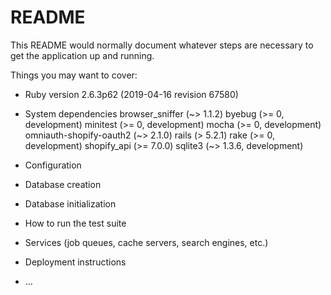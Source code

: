 # README

This README would normally document whatever steps are necessary to get the
application up and running.

Things you may want to cover:

* Ruby version 2.6.3p62 (2019-04-16 revision 67580)

* System dependencies
  browser_sniffer (~> 1.1.2)
  byebug (>= 0, development)
  minitest (>= 0, development)
  mocha (>= 0, development)
  omniauth-shopify-oauth2 (~> 2.1.0)
  rails (> 5.2.1)
  rake (>= 0, development)
  shopify_api (>= 7.0.0)
  sqlite3 (~> 1.3.6, development)

* Configuration

* Database creation

* Database initialization

* How to run the test suite

* Services (job queues, cache servers, search engines, etc.)

* Deployment instructions

* ...
